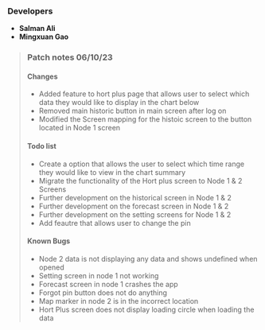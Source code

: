 ### Developers 
- **Salman Ali**
- **Mingxuan Gao**

>### Patch notes 06/10/23
>#### Changes 
>   - Added feature to hort plus page that allows user to select which data they would like to display in the chart below 
>   - Removed main historic button in main screen after log on
>   - Modified the Screen mapping for the histoic screen to the button located in Node 1 screen
>
>#### Todo list 
>   - Create a option that allows the user to select which time range they would like to view in the chart summary
>   - Migrate the functionality of the Hort plus screen to Node 1 & 2 Screens 
>   - Further development on the historical screen in Node 1 & 2
>   - Further development on the forecast screen in Node 1 & 2 
>   - Further development on the setting screens for Node 1 & 2
>   - Add feautre that allows user to change the pin 
>
>#### Known Bugs 
>   - Node 2 data is not displaying any data and shows undefined when opened 
>   - Setting screen in node 1 not working
>   - Forecast screen in node 1 crashes the app
>   - Forgot pin button does not do anything 
>   - Map marker in node 2 is in the incorrect location 
>   - Hort Plus screen does not display loading circle when loading the data